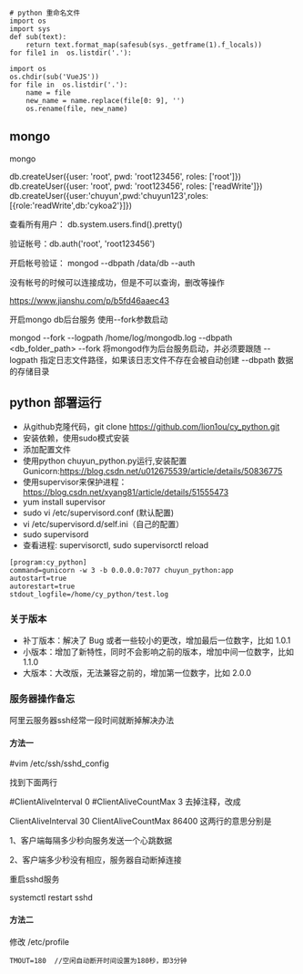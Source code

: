 ```
# python 重命名文件
import os
import sys
def sub(text):
    return text.format_map(safesub(sys._getframe(1).f_locals))
for file1 in  os.listdir('.'):

import os
os.chdir(sub('VueJS'))
for file in  os.listdir('.'):
    name = file
    new_name = name.replace(file[0: 9], '')
    os.rename(file, new_name)
```

## mongo

mongo

db.createUser({user: 'root', pwd: 'root123456', roles: ['root']})
db.createUser({user: 'root', pwd: 'root123456', roles: ['readWrite']})
db.createUser({user:'chuyun',pwd:'chuyun123',roles:[{role:'readWrite',db:'cykoa2'}]})

查看所有用户： db.system.users.find().pretty()

验证帐号：db.auth('root', 'root123456')

开启帐号验证： mongod --dbpath /data/db   --auth 

没有帐号的时候可以连接成功，但是不可以查询，删改等操作

https://www.jianshu.com/p/b5fd46aaec43




开启mongo db后台服务
使用--fork参数启动

mongod --fork --logpath /home/log/mongodb.log --dbpath <db_folder_path>
--fork 将mongod作为后台服务启动，并必须要跟随 --logpath 指定日志文件路径，如果该日志文件不存在会被自动创建
--dbpath 数据的存储目录

## python 部署运行

* 从github克隆代码，git clone https://github.com/lion1ou/cy_python.git
* 安装依赖，使用sudo模式安装
* 添加配置文件
* 使用python chuyun_python.py运行,安装配置Gunicorn:https://blog.csdn.net/u012675539/article/details/50836775
* 使用supervisor来保护进程：https://blog.csdn.net/xyang81/article/details/51555473
* yum install supervisor
* sudo vi /etc/supervisord.conf (默认配置)
* vi /etc/supervisord.d/self.ini（自己的配置）
* sudo supervisord
* 查看进程:  supervisorctl, sudo supervisorctl reload

```
[program:cy_python]
command=gunicorn -w 3 -b 0.0.0.0:7077 chuyun_python:app
autostart=true
autorestart=true
stdout_logfile=/home/cy_python/test.log
```

### 关于版本

* 补丁版本：解决了 Bug 或者一些较小的更改，增加最后一位数字，比如 1.0.1
* 小版本：增加了新特性，同时不会影响之前的版本，增加中间一位数字，比如 1.1.0
* 大版本：大改版，无法兼容之前的，增加第一位数字，比如 2.0.0


### 服务器操作备忘

阿里云服务器ssh经常一段时间就断掉解决办法

#### 方法一

#vim /etc/ssh/sshd_config

找到下面两行

#ClientAliveInterval 0
#ClientAliveCountMax 3
去掉注释，改成

ClientAliveInterval 30
ClientAliveCountMax 86400
这两行的意思分别是

1、客户端每隔多少秒向服务发送一个心跳数据

2、客户端多少秒没有相应，服务器自动断掉连接

重启sshd服务

systemctl restart sshd

#### 方法二

修改 /etc/profile

```
TMOUT=180  //空闲自动断开时间设置为180秒，即3分钟
```